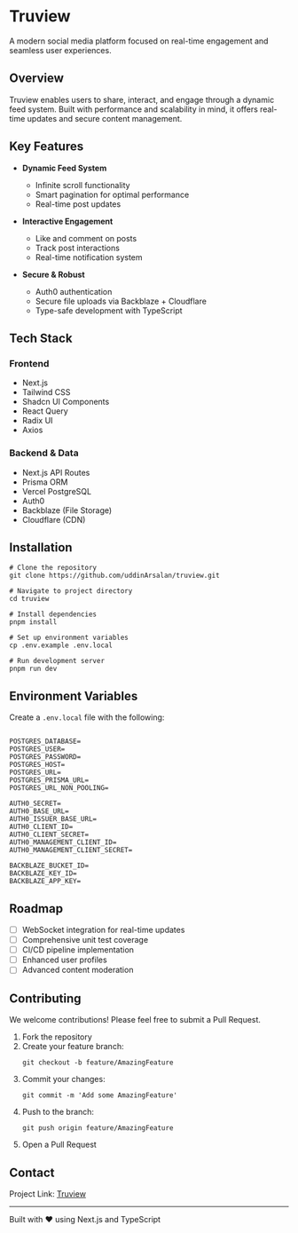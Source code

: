 # Truview

A modern social media platform focused on real-time engagement and seamless user experiences.

## Overview

Truview enables users to share, interact, and engage through a dynamic feed system. Built with performance and scalability in mind, it offers real-time updates and secure content management.

## Key Features

* **Dynamic Feed System**
  * Infinite scroll functionality
  * Smart pagination for optimal performance
  * Real-time post updates

* **Interactive Engagement**
  * Like and comment on posts
  * Track post interactions
  * Real-time notification system

* **Secure & Robust**
  * Auth0 authentication
  * Secure file uploads via Backblaze + Cloudflare
  * Type-safe development with TypeScript

## Tech Stack

### Frontend
* Next.js
* Tailwind CSS
* Shadcn UI Components
* React Query
* Radix UI
* Axios

### Backend & Data
* Next.js API Routes
* Prisma ORM
* Vercel PostgreSQL
* Auth0
* Backblaze (File Storage)
* Cloudflare (CDN)

## Installation

```shell
# Clone the repository
git clone https://github.com/uddinArsalan/truview.git

# Navigate to project directory
cd truview

# Install dependencies
pnpm install

# Set up environment variables
cp .env.example .env.local

# Run development server
pnpm run dev
```

## Environment Variables

Create a `.env.local` file with the following:

```env

POSTGRES_DATABASE=
POSTGRES_USER=
POSTGRES_PASSWORD=
POSTGRES_HOST=
POSTGRES_URL=
POSTGRES_PRISMA_URL=
POSTGRES_URL_NON_POOLING=

AUTH0_SECRET=
AUTH0_BASE_URL=
AUTH0_ISSUER_BASE_URL=
AUTH0_CLIENT_ID=
AUTH0_CLIENT_SECRET=
AUTH0_MANAGEMENT_CLIENT_ID=
AUTH0_MANAGEMENT_CLIENT_SECRET=

BACKBLAZE_BUCKET_ID=
BACKBLAZE_KEY_ID=
BACKBLAZE_APP_KEY=

```

## Roadmap

- [ ] WebSocket integration for real-time updates
- [ ] Comprehensive unit test coverage
- [ ] CI/CD pipeline implementation
- [ ] Enhanced user profiles
- [ ] Advanced content moderation

## Contributing

We welcome contributions! Please feel free to submit a Pull Request.

1. Fork the repository
2. Create your feature branch:
    ```shell
    git checkout -b feature/AmazingFeature
    ```
3. Commit your changes:
    ```shell
    git commit -m 'Add some AmazingFeature'
    ```
4. Push to the branch:
    ```shell
    git push origin feature/AmazingFeature
    ```
5. Open a Pull Request


## Contact

Project Link: [Truview](https://truview-one.vercel.app/)

---

Built with ♥ using Next.js and TypeScript